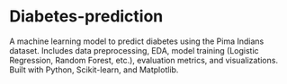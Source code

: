 # Diabetes-prediction
A machine learning model to predict diabetes using the Pima Indians dataset. Includes data preprocessing, EDA, model training (Logistic Regression, Random Forest, etc.), evaluation metrics, and visualizations. Built with Python, Scikit-learn, and Matplotlib.
